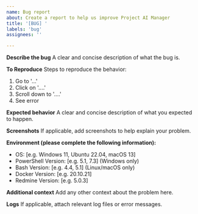```yaml
---
name: Bug report
about: Create a report to help us improve Project AI Manager
title: '[BUG] '
labels: 'bug'
assignees: ''

---
```


**Describe the bug**
A clear and concise description of what the bug is.

**To Reproduce**
Steps to reproduce the behavior:
1. Go to '...'
2. Click on '....'
3. Scroll down to '....'
4. See error

**Expected behavior**
A clear and concise description of what you expected to happen.

**Screenshots**
If applicable, add screenshots to help explain your problem.

**Environment (please complete the following information):**
 - OS: [e.g. Windows 11, Ubuntu 22.04, macOS 13]
 - PowerShell Version: [e.g. 5.1, 7.3] (Windows only)
 - Bash Version: [e.g. 4.4, 5.1] (Linux/macOS only)
 - Docker Version: [e.g. 20.10.21]
 - Redmine Version: [e.g. 5.0.3]

**Additional context**
Add any other context about the problem here.

**Logs**
If applicable, attach relevant log files or error messages.
